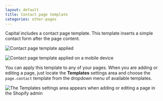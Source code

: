 ```yaml
---
layout: default
title: Contact page template
categories: other-pages
---
```


Capital includes a contact page template. This template inserts a simple contact form after the page content.

![Contact page template applied](../images/contact-page-template.png)

![Contact page template applied on a mobile device](../images/contact-page-template-mobile.png)

You can apply this template to any of your pages. When you are adding or editing a page, just locate the **Templates** settings area and  choose the `page.contact` template from the dropdown menu of available templates.

![The Templates settings area appears when adding or editing a page in the Shopify admin](../images/contact-page-template-shopify-admin.png)
